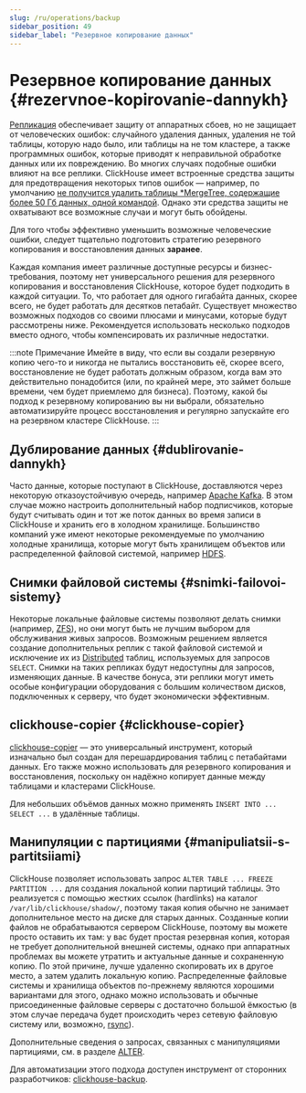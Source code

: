```yaml
---
slug: /ru/operations/backup
sidebar_position: 49
sidebar_label: "Резервное копирование данных"
---
```


# Резервное копирование данных {#rezervnoe-kopirovanie-dannykh}

[Репликация](../engines/table-engines/mergetree-family/replication.md) обеспечивает защиту от аппаратных сбоев, но не защищает от человеческих ошибок: случайного удаления данных, удаления не той таблицы, которую надо было, или таблицы на не том кластере, а также программных ошибок, которые приводят к неправильной обработке данных или их повреждению. Во многих случаях подобные ошибки влияют на все реплики. ClickHouse имеет встроенные средства защиты для предотвращения некоторых типов ошибок — например, по умолчанию [не получится удалить таблицы \*MergeTree, содержащие более 50 Гб данных, одной командой](server-configuration-parameters/settings.md#max-table-size-to-drop). Однако эти средства защиты не охватывают все возможные случаи и могут быть обойдены.

Для того чтобы эффективно уменьшить возможные человеческие ошибки, следует тщательно подготовить стратегию резервного копирования и восстановления данных **заранее**.

Каждая компания имеет различные доступные ресурсы и бизнес-требования, поэтому нет универсального решения для резервного копирования и восстановления ClickHouse, которое будет подходить в каждой ситуации. То, что работает для одного гигабайта данных, скорее всего, не будет работать для десятков петабайт. Существует множество возможных подходов со своими плюсами и минусами, которые будут рассмотрены ниже. Рекомендуется использовать несколько подходов вместо одного, чтобы компенсировать их различные недостатки.

:::note Примечание
Имейте в виду, что если вы создали резервную копию чего-то и никогда не пытались восстановить её, скорее всего, восстановление не будет работать должным образом, когда вам это действительно понадобится (или, по крайней мере, это займет больше времени, чем будет приемлемо для бизнеса). Поэтому, какой бы подход к резервному копированию вы ни выбрали, обязательно автоматизируйте процесс восстановления и регулярно запускайте его на резервном кластере ClickHouse.
:::

## Дублирование данных {#dublirovanie-dannykh}

Часто данные, которые поступают в ClickHouse, доставляются через некоторую отказоустойчивую очередь, например [Apache Kafka](https://kafka.apache.org). В этом случае можно настроить дополнительный набор подписчиков, которые будут считывать один и тот же поток данных во время записи в ClickHouse и хранить его в холодном хранилище. Большинство компаний уже имеют некоторые рекомендуемые по умолчанию холодные хранилища, которые могут быть хранилищем объектов или распределенной файловой системой, например [HDFS](https://hadoop.apache.org/docs/stable/hadoop-project-dist/hadoop-hdfs/HdfsDesign.html).

## Снимки файловой системы {#snimki-failovoi-sistemy}

Некоторые локальные файловые системы позволяют делать снимки (например, [ZFS](https://en.wikipedia.org/wiki/ZFS)), но они могут быть не лучшим выбором для обслуживания живых запросов. Возможным решением является создание дополнительных реплик с такой файловой системой и исключение их из [Distributed](../engines/table-engines/special/distributed.md) таблиц, используемых для запросов `SELECT`. Снимки на таких репликах будут недоступны для запросов, изменяющих данные. В качестве бонуса, эти реплики могут иметь особые конфигурации оборудования с большим количеством дисков, подключенных к серверу, что будет экономически эффективным.

## clickhouse-copier {#clickhouse-copier}

[clickhouse-copier](utilities/clickhouse-copier.md) — это универсальный инструмент, который изначально был создан для перешардирования таблиц с петабайтами данных. Его также можно использовать для резервного копирования и восстановления, поскольку он надёжно копирует данные между таблицами и кластерами ClickHouse.

Для небольших объёмов данных можно применять `INSERT INTO ... SELECT ...` в удалённые таблицы.

## Манипуляции с партициями {#manipuliatsii-s-partitsiiami}

ClickHouse позволяет использовать запрос `ALTER TABLE ... FREEZE PARTITION ...` для создания локальной копии партиций таблицы. Это реализуется с помощью жестких ссылок (hardlinks) на каталог `/var/lib/clickhouse/shadow/`, поэтому такая копия обычно не занимает дополнительное место на диске для старых данных. Созданные копии файлов не обрабатываются сервером ClickHouse, поэтому вы можете просто оставить их там: у вас будет простая резервная копия, которая не требует дополнительной внешней системы, однако при аппаратных проблемах вы можете утратить и актуальные данные и сохраненную копию. По этой причине, лучше удаленно скопировать их в другое место, а затем удалить локальную копию. Распределенные файловые системы и хранилища объектов по-прежнему являются хорошими вариантами для этого, однако можно использовать и обычные присоединенные файловые серверы с достаточно большой ёмкостью (в этом случае передача будет происходить через сетевую файловую систему или, возможно, [rsync](https://en.wikipedia.org/wiki/Rsync)).

Дополнительные сведения о запросах, связанных с манипуляциями партициями, см. в разделе [ALTER](../sql-reference/statements/alter/partition.md#alter_manipulations-with-partitions).

Для автоматизации этого подхода доступен инструмент от сторонних разработчиков: [clickhouse-backup](https://github.com/AlexAkulov/clickhouse-backup).
